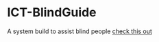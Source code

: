 # ICT-BlindGuide
A system build to assist blind people
[check this out](https://www.bilibili.com/video/BV1Vf4y1f7VP/?spm_id_from=333.999.list.card_archive.click&vd_source=947911c3ee15bdecbeb50f16d7a00ba7)
